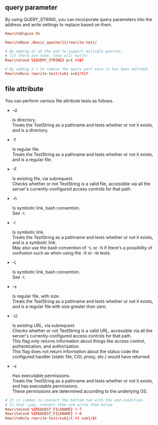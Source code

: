 ## query parameter

By using QUERY_STRING, you can incorporate query parameters into the address and write settings to replace based on them.

```conf
RewriteEngine On

RewriteBase /Basic_apache/11/rewrite-test/

# By adding &? at the end to support multiple queries.
# (if there are none, they will match)
RewriteCond %{QUERY_STRING} p=(.+)&?

# By adding a ? to remove the query part once it has been matched.
RewriteRule rewrite-test/sub1 sub1/%1?
```

## file attribute

You can perform various file attribute tests as follows.

- -d

	Is directory.  
	Treats the TestString as a pathname and tests whether or not it exists, and is a directory.

- -f

	Is regular file.  
	Treats the TestString as a pathname and tests whether or not it exists, and is a regular file.

- -F

	Is existing file, via subrequest.  
	Checks whether or not TestString is a valid file, accessible via all the server's currently-configured access controls for that path.

- -h

	Is symbolic link, bash convention.  
	See -l.

- -l

	Is symbolic link.  
	Treats the TestString as a pathname and tests whether or not it exists, and is a symbolic link.  
	May also use the bash convention of -L or -h if there's a possibility of confusion such as when using the -lt or -le tests.

- -L

	Is symbolic link, bash convention.  
	See -l.

- -s

	Is regular file, with size.  
	Treats the TestString as a pathname and tests whether or not it exists, and is a regular file with size greater than zero.

- -U

	Is existing URL, via subrequest.  
	Checks whether or not TestString is a valid URL, accessible via all the server's currently-configured access controls for that path.  
	This flag only returns information about things like access control, authentication, and authorization.  
	This flag does not return information about the status code the configured handler (static file, CGI, proxy, etc.) would have returned.

- -x

	Has executable permissions.  
	Treats the TestString as a pathname and tests whether or not it exists, and has executable permissions.  
	These permissions are determined according to the underlying OS.

```conf
# It is common to connect the bottom two with the and condition.
# In that case, connect them and write them below.
RewriteCond %{REQUEST_FILENAME} !-f
RewriteCond %{REQUEST_FILENAME} !-d
RewriteRule rewrite-test/sub2/(.+) sub1/$1
```
